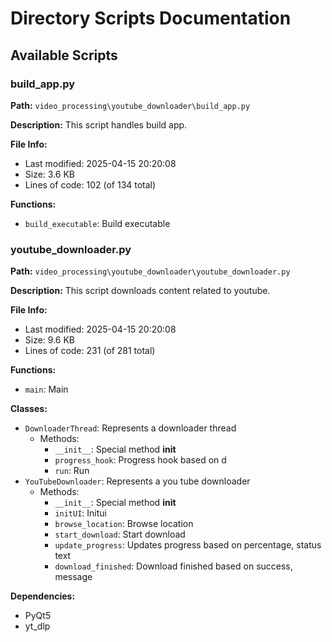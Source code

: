 # Directory Scripts Documentation


## Available Scripts


### build_app.py

**Path:** `video_processing\youtube_downloader\build_app.py`

**Description:**
This script handles build app.


**File Info:**
- Last modified: 2025-04-15 20:20:08
- Size: 3.6 KB
- Lines of code: 102 (of 134 total)

**Functions:**
- `build_executable`: Build executable

### youtube_downloader.py

**Path:** `video_processing\youtube_downloader\youtube_downloader.py`

**Description:**
This script downloads content related to youtube.


**File Info:**
- Last modified: 2025-04-15 20:20:08
- Size: 9.6 KB
- Lines of code: 231 (of 281 total)

**Functions:**
- `main`: Main

**Classes:**
- `DownloaderThread`: Represents a downloader thread
  - Methods:
    - `__init__`: Special method __init__
    - `progress_hook`: Progress hook based on d
    - `run`: Run
- `YouTubeDownloader`: Represents a you tube downloader
  - Methods:
    - `__init__`: Special method __init__
    - `initUI`: Initui
    - `browse_location`: Browse location
    - `start_download`: Start download
    - `update_progress`: Updates progress based on percentage, status text
    - `download_finished`: Download finished based on success, message

**Dependencies:**
- PyQt5
- yt_dlp